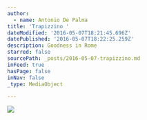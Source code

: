 ```yaml
---
author:
  - name: Antonio De Palma
title: 'Trapizzino '
dateModified: '2016-05-07T18:21:45.696Z'
datePublished: '2016-05-07T18:22:25.259Z'
description: Goodness in Rome
starred: false
sourcePath: _posts/2016-05-07-trapizzino.md
inFeed: true
hasPage: false
inNav: false
_type: MediaObject

---
```

![](https://the-grid-user-content.s3-us-west-2.amazonaws.com/1d6392c4-d3e1-4412-9270-600245795ae9.jpg)